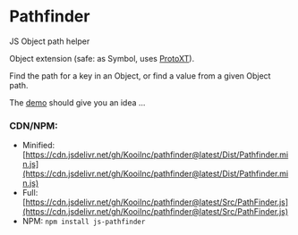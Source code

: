 # Pathfinder
JS Object path helper

Object extension (safe: as Symbol, uses [ProtoXT](https://github.com/KooiInc/ProtoXT)).

Find the path for a key in an Object, or find a value from a given Object path.

The [demo](https://kooiinc.github.io/pathfinder/Demo/) should give you an idea ...

### CDN/NPM: 
- Minified: [https://cdn.jsdelivr.net/gh/KooiInc/pathfinder@latest/Dist/Pathfinder.min.js](https://cdn.jsdelivr.net/gh/KooiInc/pathfinder@latest/Dist/Pathfinder.min.js)
- Full: [https://cdn.jsdelivr.net/gh/KooiInc/pathfinder@latest/Src/PathFinder.js](https://cdn.jsdelivr.net/gh/KooiInc/pathfinder@latest/Src/PathFinder.js)
- NPM: `npm install js-pathfinder`

